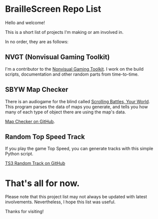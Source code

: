 # BrailleScreen Repo List
Hello and welcome!

This is a short list of projects I'm making or am involved in.

In no order, they are as follows:

## NVGT (Nonvisual Gaming Toolkit)
I'm a contributor to the [Nonvisual Gaming Toolkit](https://nvgt.gg).  I work on the build scripts, documentation and other random parts from time-to-time.

## SBYW Map Checker
There is an audiogame for the blind called [Scrolling Battles, Your World](https://sbyw.games). This program parses the data of maps you generate, and tells you how many of each type of object there are using the map's data.

[Map Checker on GitHub](https://github.com/braillescreen/SBYWMapChecker).

## Random Top Speed Track
If you play the game Top Speed, you can generate tracks with this simple Python script.

[TS3 Random Track on GitHub](https://github.com/braillescreen/ts3-random-track)

# That's all for now.
Please note that this project list may not always be updated with latest involvements. Nevertheless, I hope this list was useful.

Thanks for visiting!
